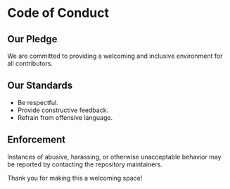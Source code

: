 
# Code of Conduct

## Our Pledge
We are committed to providing a welcoming and inclusive environment for all contributors.

## Our Standards
- Be respectful.
- Provide constructive feedback.
- Refrain from offensive language.

## Enforcement
Instances of abusive, harassing, or otherwise unacceptable behavior may be reported by contacting the repository maintainers.

Thank you for making this a welcoming space!
